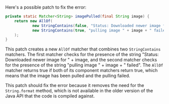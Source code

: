 Here's a possible patch to fix the error:
```java
private static Matcher<String> imagePulled(final String image) {
    return new AllOf(
            new StringContains(false, "Status: Downloaded newer image for " + image),
            new StringContains(true, "pulling image " + image + " failed")
    );
}
```
This patch creates a new `AllOf` matcher that combines two `StringContains` matchers. The first matcher checks for the presence of the string "Status: Downloaded newer image for " + image, and the second matcher checks for the presence of the string "pulling image " + image + " failed". The `AllOf` matcher returns true if both of its component matchers return true, which means that the image has been pulled and the pulling failed.

This patch should fix the error because it removes the need for the `String.format` method, which is not available in the older version of the Java API that the code is compiled against.